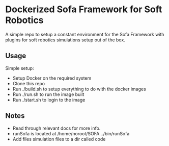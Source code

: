# Dockerized Sofa Framework for Soft Robotics

A simple repo to setup a constant environment for the Sofa Framework with
plugins for soft robotics simulations setup out of the box.

## Usage

Simple setup:
- Setup Docker on the required system
- Clone this repo
- Run ./build.sh to setup everything to do with the docker images
- Run ./run.sh to run the image built
- Run ./start.sh to login to the image

## Notes

- Read through relevant docs for more info.
- runSofa is located at /home/noroot/SOFA.../bin/runSofa
- Add files simulation files to a dir called code
